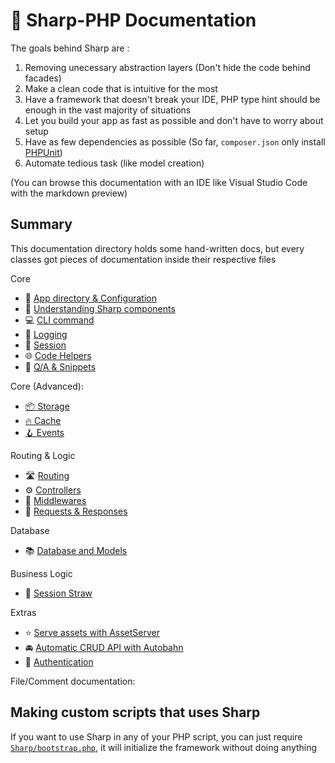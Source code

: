 # 📒 Sharp-PHP Documentation

The goals behind Sharp are :
1. Removing unecessary abstraction layers (Don't hide the code behind facades)
2. Make a clean code that is intuitive for the most
3. Have a framework that doesn't break your IDE, PHP type hint should be enough in the vast majority of situations
4. Let you build your app as fast as possible and don't have to worry about setup
5. Have as few dependencies as possible (So far, `composer.json` only install [PHPUnit](https://phpunit.de/))
6. Automate tedious task (like model creation)

(You can browse this documentation with an IDE like Visual Studio Code with the markdown preview)

## Summary

This documentation directory holds some hand-written docs, but every classes
got pieces of documentation inside their respective files

Core
- 📁 [App directory & Configuration](./core/config.md)
- 🧩 [Understanding Sharp components](./core/components.md)
- 💻 [CLI command](./core/commands.md)
- 📃 [Logging](./core/logging.md)
- 🔏 [Session](./core/session.md)
- 🌐 [Code Helpers](./core/helpers.md)
- 💬 [Q/A & Snippets](./extras/snippets.md)

Core (Advanced):
- [📦 Storage](./env/storage.md)
- [🔥 Cache](./env/cache.md)
- [🪝 Events](./core/events.md)

Routing & Logic
- 🛣️ [Routing](./logic/routing.md)
- ⚙️  [Controllers](./logic/controllers.md)
- 🚦 [Middlewares](./logic/middlewares.md)
- 📨 [Requests & Responses](./logic/requests-and-responses.md)
<!-- [(Code) `Request`](../Classes/Http/Request.php) -->
<!-- [(Code) `Response`](../Classes/Http/Response.php) -->

Database
- 📚 [Database and Models](./data/database.md)

Business Logic
- 🥤 [Session Straw](./extras/session-straw.md)

Extras
- ⭐️ [Serve assets with AssetServer](./extras/assets.md)
- 🚘 [Automatic CRUD API with Autobahn](./extras/autobahn.md)
- 🔐 [Authentication](./security/auth.md)

File/Comment documentation:

## Making custom scripts that uses Sharp

If you want to use Sharp in any of your PHP script, you can just
require [`Sharp/bootstrap.php`](../bootstrap.php), it will initialize
the framework without doing anything